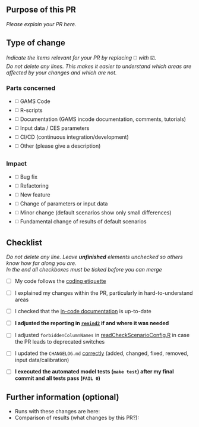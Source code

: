 ## Purpose of this PR

*Please explain your PR here.*

## Type of change

*Indicate the items relevant for your PR by replacing* :white_medium_square: *with* :ballot_box_with_check:.\
*Do not delete any lines. This makes it easier to understand which areas are affected by your changes and which are not.*

### Parts concerned
- :white_medium_square: GAMS Code
- :white_medium_square: R-scripts
- :white_medium_square: Documentation (GAMS incode documentation, comments, tutorials)
- :white_medium_square: Input data / CES parameters
- :white_medium_square: CI/CD (continuous integration/development)
- :white_medium_square: Other (please give a description)

### Impact
- :white_medium_square: Bug fix
- :white_medium_square: Refactoring
- :white_medium_square: New feature
- :white_medium_square: Change of parameters or input data
- :white_medium_square: Minor change (default scenarios show only small differences)
- :white_medium_square: Fundamental change of results of default scenarios

## Checklist

*Do not delete any line. Leave **unfinished** elements unchecked so others know how far along you are.\
In the end all checkboxes must be ticked before you can merge*

- [ ] My code follows the [coding etiquette](https://github.com/remindmodel/remind/blob/develop/main.gms#L80)
- [ ] I explained my changes within the PR, particularly in hard-to-understand areas
- [ ] I checked that the [in-code documentation](https://github.com/remindmodel/remind/blob/develop/main.gms#L120) is up-to-date
- [ ] **I adjusted the reporting in [`remind2`](https://github.com/pik-piam/remind2) if and where it was needed**
- [ ] I adjusted `forbiddenColumnNames` in [readCheckScenarioConfig.R](https://github.com/remindmodel/remind/blob/develop/scripts/start/readCheckScenarioConfig.R) in case the PR leads to deprecated switches
- [ ] I updated the `CHANGELOG.md` [correctly](https://gitlab.pik-potsdam.de/rse/rsewiki/-/wikis/Standards-for-Writing-a-Changelog) (added, changed, fixed, removed, input data/calibration)
- [ ] **I executed the automated model tests (`make test`) after my final commit and all tests pass (`FAIL 0`)**


## Further information (optional)

* Runs with these changes are here:
* Comparison of results (what changes by this PR?): 
